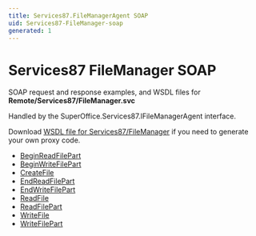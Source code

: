 ```yaml
---
title: Services87.FileManagerAgent SOAP
uid: Services87-FileManager-soap
generated: 1
---
```


# Services87 FileManager SOAP

SOAP request and response examples, and WSDL files for **Remote/Services87/FileManager.svc**

Handled by the <see cref="T:SuperOffice.Services87.IFileManagerAgent">SuperOffice.Services87.IFileManagerAgent</see> interface.

Download [WSDL file for Services87/FileManager](../Services87-FileManager.md) if you need to generate your own proxy code.

* [BeginReadFilePart](BeginReadFilePart.md)
* [BeginWriteFilePart](BeginWriteFilePart.md)
* [CreateFile](CreateFile.md)
* [EndReadFilePart](EndReadFilePart.md)
* [EndWriteFilePart](EndWriteFilePart.md)
* [ReadFile](ReadFile.md)
* [ReadFilePart](ReadFilePart.md)
* [WriteFile](WriteFile.md)
* [WriteFilePart](WriteFilePart.md)
